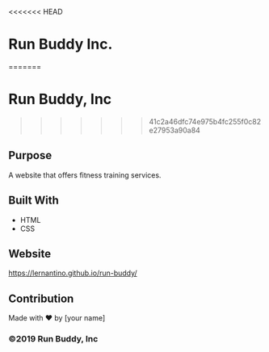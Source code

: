 <<<<<<< HEAD
# Run Buddy Inc.
=======
# Run Buddy, Inc
>>>>>>> 41c2a46dfc74e975b4fc255f0c82e27953a90a84

## Purpose
A website that offers fitness training services. 

## Built With
* HTML
* CSS

## Website
https://lernantino.github.io/run-buddy/

## Contribution
Made with ❤️ by [your name]

### ©️2019 Run Buddy, Inc 

